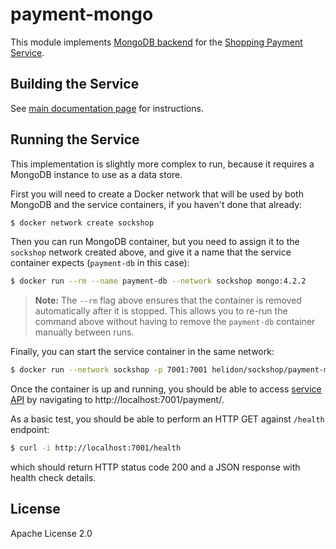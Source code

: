 # payment-mongo

This module implements [MongoDB backend](./src/main/java/io/helidon/examples/sockshop/payment/mongo/MongoPaymentRepository.java)
for the [Shopping Payment Service](../README.md).

## Building the Service

See [main documentation page](../README.md#building-the-service) for instructions.

## Running the Service

This implementation is slightly more complex to run, because it requires a MongoDB instance
to use as a data store.

First you will need to create a Docker network that will be used by both MongoDB and the service 
containers, if you haven't done that already:

```bash
$ docker network create sockshop 
``` 

Then you can run MongoDB container, but you need to assign it to the `sockshop` network 
created above, and give it a name that the service container expects (`payment-db` in this case):

```bash
$ docker run --rm --name payment-db --network sockshop mongo:4.2.2
``` 
> **Note:** The `--rm` flag above ensures that the container is removed automatically after it is 
> stopped. This allows you to re-run the command above without having to remove the `payment-db`
> container manually between runs.

Finally, you can start the service container in the same network:

```bash
$ docker run --network sockshop -p 7001:7001 helidon/sockshop/payment-mongo
``` 

Once the container is up and running, you should be able to access [service API](../README.md#api) 
by navigating to http://localhost:7001/payment/.

As a basic test, you should be able to perform an HTTP GET against `/health` endpoint:

```bash
$ curl -i http://localhost:7001/health
``` 
which should return HTTP status code 200 and a JSON response with health check details.

## License

Apache License 2.0
